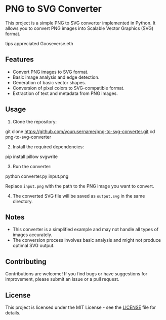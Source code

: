 # PNG to SVG Converter

This project is a simple PNG to SVG converter implemented in Python. It allows you to convert PNG images into Scalable Vector Graphics (SVG) format.

tips appreciated Gooseverse.eth

## Features

- Convert PNG images to SVG format.
- Basic image analysis and edge detection.
- Generation of basic vector shapes.
- Conversion of pixel colors to SVG-compatible format.
- Extraction of text and metadata from PNG images.

## Usage

1. Clone the repository:
   
git clone https://github.com/yourusername/png-to-svg-converter.git
cd png-to-svg-converter

2. Install the required dependencies:

pip install pillow svgwrite

3. Run the converter:

python converter.py input.png

Replace `input.png` with the path to the PNG image you want to convert.

4. The converted SVG file will be saved as `output.svg` in the same directory.

## Notes

- This converter is a simplified example and may not handle all types of images accurately.
- The conversion process involves basic analysis and might not produce optimal SVG output.

## Contributing

Contributions are welcome! If you find bugs or have suggestions for improvement, please submit an issue or a pull request.

## License

This project is licensed under the MIT License - see the [LICENSE](LICENSE) file for details.

